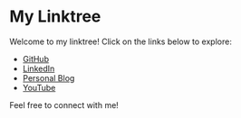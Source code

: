 <link rel="stylesheet" href="style.css">

# My Linktree

Welcome to my linktree! Click on the links below to explore:

- [GitHub](https://github.com/your-username)
- [LinkedIn](https://www.linkedin.com/in/your-profile)
- [Personal Blog](https://your-blog.com)
- [YouTube](https://youtube.com/your-channel)

Feel free to connect with me!
